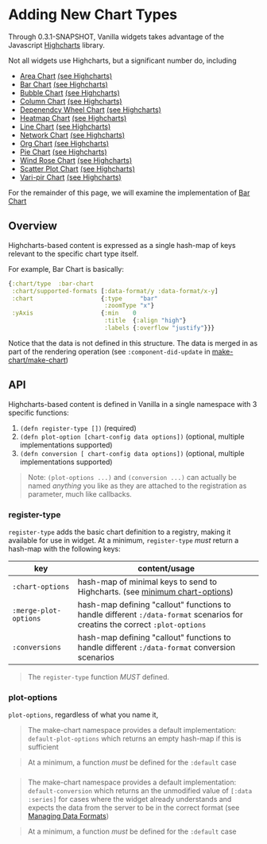 # Adding New Chart Types

Through 0.3.1-SNAPSHOT, Vanilla widgets takes advantage of the Javascript [Highcharts]() library.

Not all widgets use Highcharts, but a significant number do, including

- [Area Chart](../src/cljs/vanilla/widgets/area_chart.cljs) [(see Highcharts)](https://www.highcharts.com/demo/area-basic)
- [Bar Chart](../src/cljs/vanilla/widgets/bar_chart.cljs) [(see Highcharts)](https://www.highcharts.com/demo/bar-basic)
- [Bubble Chart](../src/cljs/vanilla/widgets/bubble_chart.cljs) [(see Highcharts)](https://www.highcharts.com/demo/bubble)
- [Column Chart](../src/cljs/vanilla/widgets/column_chart.cljs) [(see Highcharts)](https://www.highcharts.com/demo/column-basic)
- [Depenendcy Wheel Chart](../src/cljs/vanilla/widgets/dependency_chart.cljs) [(see Highcharts)](https://www.highcharts.com/demo/dependency-wheel)
- [Heatmap Chart](../src/cljs/vanilla/widgets/heatmap_chart.cljs) [(see Highcharts)](https://www.highcharts.com/demo/heatmap)
- [Line Chart](../src/cljs/vanilla/widgets/line_chart.cljs) [(see Highcharts)](https://www.highcharts.com/demo/line-basic)
- [Network Chart](../src/cljs/vanilla/widgets/network_graph_chart.cljs) [(see Highcharts)](https://www.highcharts.com/demo/network-graph)
- [Org Chart](../src/cljs/vanilla/widgets/org_chart.cljs) [(see Highcharts)](https://www.highcharts.com/demo/organization-chart)
- [Pie Chart](../src/cljs/vanilla/widgets/pie_chart.cljs) [(see Highcharts)](https://www.highcharts.com/demo/pie-basic)
- [Wind Rose Chart](../src/cljs/vanilla/widgets/rose_chart.cljs) [(see Highcharts)](https://www.highcharts.com/demo/polar-wind-rose)
- [Scatter Plot Chart](../src/cljs/vanilla/widgets/scatter_chart.cljs) [(see Highcharts)](https://www.highcharts.com/demo/scatter)
- [Vari-pir Chart](../src/cljs/vanilla/widgets/vari_pie_chart.cljs) [(see Highcharts)](https://www.highcharts.com/demo/variable-radius-pie)


For the remainder of this page, we will examine the implementation of [Bar Chart](../src/cljs/vanilla/widgets/bar_chart.cljs)

## Overview

Highcharts-based content is expressed as a single hash-map of keys relevant to the specific chart
type itself.

For example, Bar Chart is basically:

``` clojure
{:chart/type  :bar-chart
 :chart/supported-formats [:data-format/y :data-format/x-y]
 :chart                   {:type     "bar"
                           :zoomType "x"}
 :yAxis                   {:min    0
                           :title  {:align "high"}
                           :labels {:overflow "justify"}}}
```

Notice that the data is not defined in this structure. The data is merged in as part of the rendering
operation (see `:component-did-update` in [make-chart/make-chart](../src/cljs/vanilla/widgets/make_chart.cljs))


## API

Highcharts-based content is defined in Vanilla in a single namespace with 3 specific functions:

1. `(defn register-type [])` (required)
2. `(defn plot-option [chart-config data options])` (optional, multiple implementations supported)
3. `(defn conversion [ chart-config data options])` (optional, multiple implementations supported)

> Note: `(plot-options ...)` and `(conversion ...)` can actually be named _anything_ you like as they
> are attached to the registration as parameter, much like callbacks.

### register-type

`register-type` adds the basic chart definition to a registry, making it available for use in widget.
At a minimum, `register-type` *must* return a hash-map with the following keys:


 key              | content/usage
------------------|--------------
 `:chart-options` | hash-map of minimal keys to send to Highcharts. (see [minimum chart-options]())
 `:merge-plot-options` | hash-map defining "callout" functions to handle different `:/data-format` scenarios for creatins the correct `:plot-options`
 `:conversions` | hash-map defining "callout" functions to handle different `:/data-format` conversion scenarios


> The `register-type` function *MUST* defined.


### plot-options

`plot-options`, regardless of what you name it,


> The make-chart namespace provides a default implementation: `default-plot-options` which returns
> an empty hash-map if this is sufficient

> At a minimum, a function *must* be defined for the `:default` case

###


> The make-chart namespace provides a default implementation: `default-conversion` which returns
> an the unmodified value of `[:data :series]` for cases where the widget already understands and
> expects the data from the server to be in the correct format
> (see [Managing Data Formats](managing-data-formats.md))

> At a minimum, a function *must* be defined for the `:default` case
